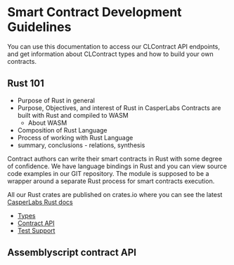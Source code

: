 Smart Contract Development Guidelines
=====================================

You can use this documentation to access our CLContract API endpoints, and get information about CLContract types and how to build your own contracts.


Rust 101
--------

- Purpose of Rust in general
- Purpose, Objectives, and interest of Rust in CasperLabs
  Contracts are built with Rust and compiled to WASM
  - About WASM
- Composition of Rust Language
- Process of working with Rust Language
- summary, conclusions - relations, synthesis


Contract authors can write their smart contracts in Rust with some degree of confidence. We have language bindings in Rust and you can view source code examples in our GIT repository. The module is supposed to be a wrapper around a separate Rust process for smart contracts execution.

All our Rust crates are published on crates.io where you can see the latest [CasperLabs Rust docs](https://crates.io/search?q=casperlabs)

- [Types](https://docs.rs/casperlabs-types)
- [Contract API](https://docs.rs/casperlabs-contract)
- [Test Support](https://docs.rs/casperlabs-engine-test-support)





Assemblyscript contract API
---------------------------







